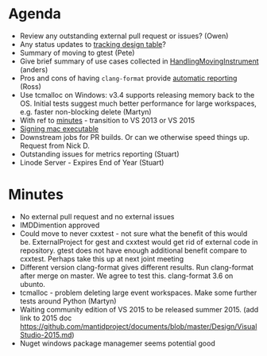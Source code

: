 Agenda
======

* Review any outstanding external pull request or issues? (Owen)
* Any status updates to [tracking design table](https://github.com/mantidproject/documents/blob/master/Project-Management/TechnicalSteeringCommittee/reports/TSC-TrackingDesignProposals.md)? 
* Summary of moving to gtest (Pete)
* Give brief summary of use cases collected in [HandlingMovingInstrument](/Design/HandlingMovingInstruments.md) (anders)
* Pros and cons of having `clang-format` provide [automatic reporting](http://builds.mantidproject.org/view/All/job/master_clang-format/) (Ross)
* Use tcmalloc on Windows: v3.4 supports releasing memory back to the OS. Initial tests suggest much better performance for large workspaces, e.g. faster non-blocking delete (Martyn)
* With ref to [minutes](https://github.com/mantidproject/documents/blob/master/Project-Management/TechnicalSteeringCommittee/meetings/2015/TSC-meeting-2015-01-29.md) - transition to VS 2013 or VS 2015
* [Signing mac executable](http://certhelp.ksoftware.net/support/articles/18835-how-do-i-sign-files-on-mac-osx-) 
* Downstream jobs for PR builds. Or can we otherwise speed things up. Request from Nick D.
* Outstanding issues for metrics reporting (Stuart)
* Linode Server - Expires End of Year (Stuart)


Minutes
=======
* No external pull request and no external issues
* IMDDimention approved
* Could move to never cxxtest - not sure what the benefit of this would be. ExternalProject for gest and cxxtest would get rid of external code in repository. gtest does not have enough additional benefit compare to cxxtest. Perhaps take this up at next joint meeting
* Different version clang-format gives different results. Run clang-format after merge on master. We agree to test this. clang-format 3.6 on ubunto. 
* tcmalloc - problem deleting large event workspaces. Make some further tests around Python (Martyn)
* Waiting community edition of VS 2015 to be released summer 2015. (add link to 2015 doc https://github.com/mantidproject/documents/blob/master/Design/VisualStudio-2015.md)
* Nuget windows package managemer seems potential good 
